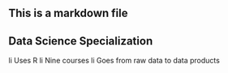 ## This is a markdown file

## Data Science Specialization 

li Uses R 
li Nine courses 
li Goes from raw data to data products
